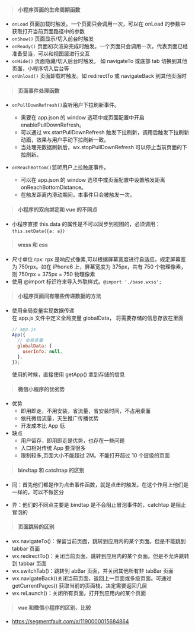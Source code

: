 > #### 小程序页面的生命周期函数

- `onLoad` 页面加载时触发。一个页面只会调用一次，可以在 onLoad 的参数中获取打开当前页面路径中的参数
- `onShow()` 页面显示/切入前台时触发
- `onReady()` 页面初次渲染完成时触发。一个页面只会调用一次，代表页面已经准备妥当，可以和视图层进行交互
- `onHide()` 页面隐藏/切入后台时触发。 如 navigateTo 或底部 tab 切换到其他页面，小程序切入后台等
- `onUnload()` 页面卸载时触发。如 redirectTo 或 navigateBack 到其他页面时

> #### 页面事件处理函数

- `onPullDownRefresh()`监听用户下拉刷新事件。
  - 需要在 app.json 的 window 选项中或页面配置中开启 enablePullDownRefresh。
  - 可以通过 wx.startPullDownRefresh 触发下拉刷新，调用后触发下拉刷新动画，效果与用户手动下拉刷新一致。
  - 当处理完数据刷新后，wx.stopPullDownRefresh 可以停止当前页面的下拉刷新。
- `onReachBottom()`监听用户上拉触底事件。

  - 可以在 app.json 的 window 选项中或页面配置中设置触发距离 onReachBottomDistance。
  - 在触发距离内滑动期间，本事件只会被触发一次。

> #### 小程序的双向绑定和 vue 的不同点

- 小程序直接 this.data 的属性是不可以同步到视图的，必须调用：`this.setData({a: a})`

> #### wxss 和 css

- 尺寸单位 rpx:
  rpx 是响应式像素,可以根据屏幕宽度进行自适应。规定屏幕宽为 750rpx。如在 iPhone6 上，屏幕宽度为 375px，共有 750 个物理像素，则 750rpx = 375px = 750 物理像素
- 使用 @import 标识符来导入外联样式。`@import './base.wxss';`

> #### 小程序页面间有哪些传递数据的方法

- 使用全局变量实现数据传递  
  在 app.js 文件中定义全局变量 globalData， 将需要存储的信息存放在里面
  ```js
  // app.js
  App({
    // 全局变量
    globalData: {
      userInfo: null,
    },
  });
  ```
  使用的时候，直接使用 getApp() 拿到存储的信息

> #### 微信小程序的优劣势

- 优势
  - 即用即走，不用安装，省流量，省安装时间，不占用桌面
  - 依托微信流量，天生推广传播优势
  - 开发成本比 App 低
- 缺点
  - 用户留存，即用即走是优势，也存在一些问题
  - 入口相对传统 App 要深很多
  - 限制较多,页面大小不能超过 2M。不能打开超过 10 个层级的页面

> #### bindtap 和 catchtap 的区别

- 同：首先他们都是作为点击事件函数，就是点击时触发。在这个作用上他们是一样的，可以不做区分

- 异：他们的不同点主要是 bindtap 是不会阻止冒泡事件的，catchtap 是阻止冒泡的

> #### 页面跳转的区别

- wx.navigateTo()：保留当前页面，跳转到应用内的某个页面。但是不能跳到 tabbar 页面
- wx.redirectTo()：关闭当前页面，跳转到应用内的某个页面。但是不允许跳转到 tabbar 页面
- wx.switchTab()：跳转到 abBar 页面，并关闭其他所有非 tabBar 页面
- wx.navigateBack()关闭当前页面，返回上一页面或多级页面。可通过 getCurrentPages() 获取当前的页面栈，决定需要返回几层
- wx.reLaunch()：关闭所有页面，打开到应用内的某个页面

> #### vue 和微信小程序的区别、比较

- https://segmentfault.com/a/1190000015684864
